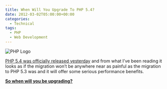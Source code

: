 ```yaml
---
title: When Will You Upgrade To PHP 5.4?
date: 2012-03-02T05:00:00+00:00
categories:
  - Technical
tags:
  - PHP
  - Web Development
---
```


![PHP Logo](/images/2010/11/PHP-Logo-225x118-1.png)

[PHP 5.4 was officially released yesterday](http://www.php.net/archive/2012.php#id2012-03-01-1 "PHP 5.4.0 released!") and from what I’ve been reading it looks as if the migration won’t be anywhere near as painful as the migration to PHP 5.3 was and it will offer some serious performance benefits.

[**So when will you be upgrading?**](http://www.reddit.com/r/PHP/comments/peebf/php_54_is_really_fast_and_with_less_memory_leaks/ "Reddit conversation on PHP 5.4 performance")